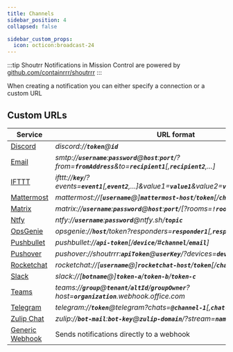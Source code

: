 ```yaml
---
title: Channels
sidebar_position: 4
collapsed: false

sidebar_custom_props:
  icon: octicon:broadcast-24
---
```


:::tip Shoutrr
Notifications in Mission Control are powered by [github.com/containrrr/shoutrrr](https://github.com/containrrr/shoutrrr)
:::

When creating a notification you can either specify a connection or a custom URL

## Custom URLs

| Service                      | URL format                                                                                                                      |
| ---------------------------- | ------------------------------------------------------------------------------------------------------------------------------- |
| [Discord](./discord)         | _discord://**`token`**@**`id`**_                                                                                                |
| [Email](./email)             | _smtp://**`username`**:**`password`**@**`host`**:**`port`**/?from=**`fromAddress`**&to=**`recipient1`**[,__`recipient2`__,...]_ |
| [IFTTT](./ifttt)             | _ifttt://**`key`**/?events=**`event1`**[,__`event2`__,...]&value1=**`value1`**&value2=**`value2`**&value3=**`value3`**_         |
| [Mattermost](./mattermost)   | _mattermost://[__`username`__@]**`mattermost-host`**/**`token`**[/__`channel`__]_                                               |
| [Matrix](./matrix)           | _matrix://**`username`**:**`password`**@**`host`**:**`port`**/[?rooms=**`!roomID1`**[,__`roomAlias2`__]]_                       |
| [Ntfy](./ntfy)               | _ntfy://**`username`**:**`password`**@ntfy.sh/**`topic`**_                                                                      |
| [OpsGenie](./opsgenie)       | _opsgenie://**`host`**/token?responders=**`responder1`**[,__`responder2`__]_                                                    |
| [Pushbullet](./pushbullet)   | _pushbullet://**`api-token`**[/__`device`__/#__`channel`__/__`email`__]_                                                        |
| [Pushover](./pushover)       | _pushover://shoutrrr:**`apiToken`**@**`userKey`**/?devices=**`device1`**[,__`device2`__, ...]_                                  |
| [Rocketchat](./rocketchat)   | _rocketchat://[__`username`__@]**`rocketchat-host`**/**`token`**[/__`channel`&#124;`@recipient`__]_                             |
| [Slack](./slack)             | _slack://[__`botname`__@]**`token-a`**/**`token-b`**/**`token-c`**_                                                             |
| [Teams](./teams)             | _teams://**`group`**@**`tenant`**/**`altId`**/**`groupOwner`**?host=**`organization`**.webhook.office.com_                      |
| [Telegram](./telegram)       | _telegram://**`token`**@telegram?chats=**`@channel-1`**[,__`chat-id-1`__,...]_                                                  |
| [Zulip Chat](./zulip)        | _zulip://**`bot-mail`**:**`bot-key`**@**`zulip-domain`**/?stream=**`name-or-id`**&topic=**`name`**_                             |
| [Generic Webhook](./generic) | Sends notifications directly to a webhook                                                                                       |
